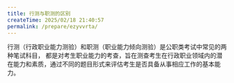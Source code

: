 ```yaml
---
title: 行测与职测的区别
createTime: 2025/02/18 21:40:57
permalink: /prepare/ezyvvrta/
---
```


行测（行政职业能力测验）和职测（职业能力倾向测验）是公职类考试中常见的两种笔试科目，
都是对考生职业能力的考查，旨在测查考生在行政职业领域内的潜在能力和素质，通过不同的题目形式来评估考生是否具备从事相应工作的基本能力。

